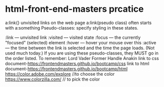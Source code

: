 # html-front-end-masters prcatice
a:link{} unvisited links on the web page
a:link(pseudo class) often starts with a:something
Pseudo-classes: specify styling in these states.

:link — unvisited link
:visited — visited state
:focus — the currently "focused" (selected) element
:hover — hover your mouse over this
:active — the time between the link is selected and the time the page loads. (Not used much today.)
If you are using these pseudo-classes, they MUST go in the order listed.
To remember:
Lord Vader Former Handle Anakin
link to css document-https://frontendmasters.github.io/bootcamp/css
link to html document-https://frontendmasters.github.io/bootcamp/html
https://color.adobe.com/explore //to choose the color
https://www.colorzilla.com/ // to pick the color

